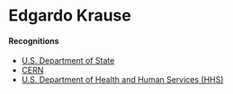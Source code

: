 # Edgardo Krause


#### Recognitions

- [U.S. Department of State](https://www.linkedin.com/posts/edgardokrause_offensivesecurity-bugbounty-thankyou-activity-6917992617569849344-0rDD?utm_source=linkedin_share&utm_medium=member_desktop_web)
- [CERN](https://www.linkedin.com/posts/edgardokrause_cern-computer-security-activity-6906661936944328704-mEsE?utm_source=linkedin_share&utm_medium=member_desktop_web)
- [U.S. Department of Health and Human Services (HHS)](https://www.linkedin.com/posts/edgardokrause_acknowledgments-activity-6909549343217741824-b_xu?utm_source=linkedin_share&utm_medium=member_desktop_web)
